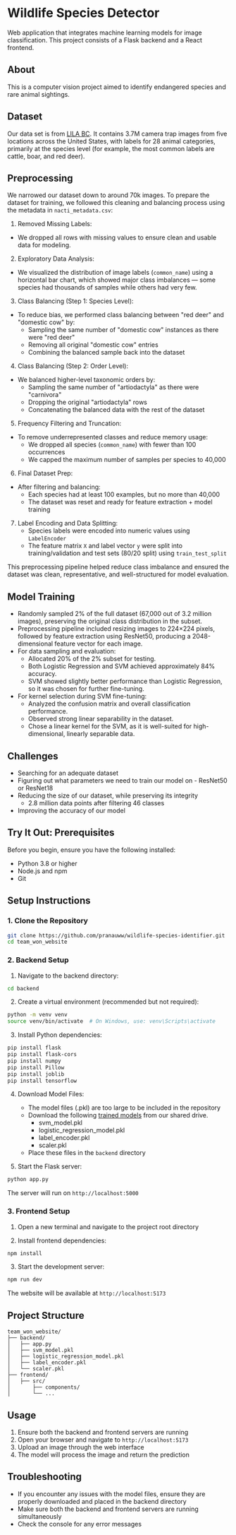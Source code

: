 # Wildlife Species Detector

Web application that integrates machine learning models for image classification. This project consists of a Flask backend and a React frontend.

## About 
This is a computer vision project aimed to identify endangered species and rare animal sightings.

## Dataset
Our data set is from [LILA BC](https://lila.science/datasets/nacti). It contains 3.7M camera trap images from five locations across the United States, with labels for 28 animal categories, primarily at the species level (for example, the most common labels are cattle, boar, and red deer).

## Preprocessing
We narrowed our dataset down to around 70k images. To prepare the dataset for training, we followed this cleaning and balancing process using the metadata in `nacti_metadata.csv`:

1. Removed Missing Labels:
* We dropped all rows with missing values to ensure clean and usable data for modeling.

2. Exploratory Data Analysis:
* We visualized the distribution of image labels (`common_name`) using a horizontal bar chart, which showed major class imbalances — some species had thousands of samples while others had very few.

3. Class Balancing (Step 1: Species Level):
* To reduce bias, we performed class balancing between "red deer" and "domestic cow" by:
   * Sampling the same number of "domestic cow" instances as there were "red deer"
   * Removing all original "domestic cow" entries
   * Combining the balanced sample back into the dataset
  
4. Class Balancing (Step 2: Order Level):
* We balanced higher-level taxonomic orders by:
   * Sampling the same number of "artiodactyla" as there were "carnivora"
   * Dropping the original "artiodactyla" rows
   * Concatenating the balanced data with the rest of the dataset

5. Frequency Filtering and Truncation:
* To remove underrepresented classes and reduce memory usage:
   * We dropped all species (`common_name`) with fewer than 100 occurrences
   * We capped the maximum number of samples per species to 40,000

6. Final Dataset Prep:
* After filtering and balancing:
   * Each species had at least 100 examples, but no more than 40,000
   * The dataset was reset and ready for feature extraction + model training

7. Label Encoding and Data Splitting:
   * Species labels were encoded into numeric values using `LabelEncoder`
   * The feature matrix `X` and label vector `y` were split into training/validation and test sets (80/20 split) using `train_test_split`

This preprocessing pipeline helped reduce class imbalance and ensured the dataset was clean, representative, and well-structured for model evaluation.

## Model Training
* Randomly sampled 2% of the full dataset (67,000 out of 3.2 million images), preserving the original class distribution in the subset.
* Preprocessing pipeline included resizing images to 224×224 pixels, followed by feature extraction using ResNet50, producing a 2048-dimensional feature vector for each image.
* For data sampling and evaluation:
    * Allocated 20% of the 2% subset for testing.
    * Both Logistic Regression and SVM achieved approximately 84% accuracy.
    * SVM showed slightly better performance than Logistic Regression, so it was chosen for further fine-tuning.
* For kernel selection during SVM fine-tuning:
    * Analyzed the confusion matrix and overall classification performance.
    * Observed strong linear separability in the dataset.
    * Chose a linear kernel for the SVM, as it is well-suited for high-dimensional, linearly separable data.
 
## Challenges
* Searching for an adequate dataset
* Figuring out what parameters we need to train our model on - ResNet50 or ResNet18
* Reducing the size of our dataset, while preserving its integrity
   * 2.8 million data points after filtering 46 classes
* Improving the accuracy of our model


## Try It Out: Prerequisites

Before you begin, ensure you have the following installed:
- Python 3.8 or higher
- Node.js and npm
- Git

## Setup Instructions

### 1. Clone the Repository
```bash
git clone https://github.com/pranauww/wildlife-species-identifier.git
cd team_won_website
```

### 2. Backend Setup

1. Navigate to the backend directory:
```bash
cd backend
```

2. Create a virtual environment (recommended but not required):
```bash
python -m venv venv
source venv/bin/activate  # On Windows, use: venv\Scripts\activate
```

3. Install Python dependencies:
```bash
pip install flask
pip install flask-cors
pip install numpy
pip install Pillow
pip install joblib
pip install tensorflow
```

4. Download Model Files:
   - The model files (.pkl) are too large to be included in the repository
   - Download the following [trained models](https://drive.google.com/drive/u/0/folders/14Trgbjr6yKJC4dIYobDeo1w65l0gDyEi) from our shared drive.
     - svm_model.pkl
     - logistic_regression_model.pkl
     - label_encoder.pkl
     - scaler.pkl
   - Place these files in the `backend` directory

5. Start the Flask server:
```bash
python app.py
```
The server will run on `http://localhost:5000`

### 3. Frontend Setup

1. Open a new terminal and navigate to the project root directory

2. Install frontend dependencies:
```bash
npm install
```

3. Start the development server:
```bash
npm run dev
```
The website will be available at `http://localhost:5173`

## Project Structure

```
team_won_website/
├── backend/
│   ├── app.py
│   ├── svm_model.pkl
│   ├── logistic_regression_model.pkl
│   ├── label_encoder.pkl
│   └── scaler.pkl
├── frontend/
│   ├── src/
│       ├── components/
│       └── ...
```

## Usage

1. Ensure both the backend and frontend servers are running
2. Open your browser and navigate to `http://localhost:5173`
3. Upload an image through the web interface
4. The model will process the image and return the prediction

## Troubleshooting

- If you encounter any issues with the model files, ensure they are properly downloaded and placed in the backend directory
- Make sure both the backend and frontend servers are running simultaneously
- Check the console for any error messages





